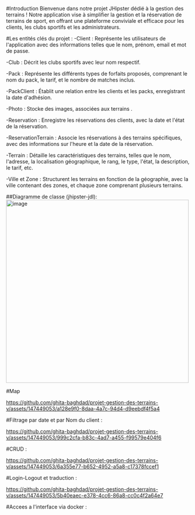 #Introduction 
Bienvenue dans notre projet JHipster dédié à la gestion des terrains ! Notre application vise à simplifier la gestion et la réservation de terrains de sport, en offrant une plateforme conviviale et efficace pour les clients, les clubs sportifs et les administrateurs.

#Les entités clés du projet :
-Client : Représente les utilisateurs de l'application avec des informations telles que le nom, prénom, email et mot de passe.

-Club : Décrit les clubs sportifs avec leur nom respectif.

-Pack : Représente les différents types de forfaits proposés, comprenant le nom du pack, le tarif, et le nombre de matches inclus.

-PackClient : Établit une relation entre les clients et les packs, enregistrant la date d'adhésion.

-Photo : Stocke des images, associées aux terrains .

-Reservation : Enregistre les réservations des clients, avec la date et l'état de la réservation.

-ReservationTerrain : Associe les réservations à des terrains spécifiques, avec des informations sur l'heure et la date de la réservation.

-Terrain : Détaille les caractéristiques des terrains, telles que le nom, l'adresse, la localisation géographique, le rang, le type, l'état, la description, le tarif, etc.

-Ville et Zone : Structurent les terrains en fonction de la géographie, avec la ville contenant des zones, et chaque zone comprenant plusieurs terrains.

##Diagramme de classe (jhipster-jdl):
<img width="500" alt="image" src="https://github.com/ghita-baghdad/projet-gestion-des-terrains-v/assets/147450314/552727ce-b72b-4963-a4c4-991edef9b057">

#Map

https://github.com/ghita-baghdad/projet-gestion-des-terrains-v/assets/147449053/a128e9f0-8daa-4a7c-94d4-d9eebdf4f5a4

#Filtrage par date et par Nom du client :

https://github.com/ghita-baghdad/projet-gestion-des-terrains-v/assets/147449053/999c2cfa-b83c-4ad7-a455-f99579e404f6

#CRUD :

https://github.com/ghita-baghdad/projet-gestion-des-terrains-v/assets/147449053/6a355e77-b652-4952-a5a8-c17378fccef1

#Login-Logout et traduction : 

https://github.com/ghita-baghdad/projet-gestion-des-terrains-v/assets/147449053/5b40eaec-e378-4cc6-86a8-cc0c4f2a64e7

#Accees a l'interface via docker :





